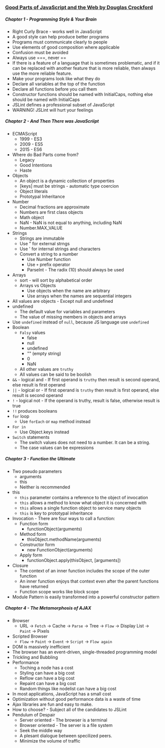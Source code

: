 ### [Good Parts of JavaScript and the Web by Douglas Crockford](https://app.pluralsight.com/library/courses/good-parts-javascript-web/table-of-contents)

##### Chapter 1 - Programming Style & Your Brain

- Right Curly Brace - works well in JavaScript
- A good style can help produce better programs
- Programs must communicate clearly to people
- Use elements of good composition where applicable
- Confusion must be avoided
- Always use ===, never ==
- If there is a feature of a language that is sometimes problematic, and if it can be replaced with another feature that is more reliable, then always use the more reliable feature.
- Make your programs look like what they do
- Declare all variables at the top of the function
- Declare all functions before you call them
- Constructor functions should be named with InitialCaps, nothing else should be named with InitialCaps
- JSLint defines a professional subset of JavaScript
- WARNING! JSLint will hurt your feelings

##### Chapter 2 - And Then There was JavaScriipt

- ECMAScript
  - 1999 - ES3
  - 2009 - ES5
  - 2015 - ES6
- Where do Bad Parts come from?
  - Legacy
  - Good Intentions
  - Haste
- Objects
  - An object is a dynamic collection of properties
  - [keys] must be strings - automatic type coercion
  - Object literals
  - Prototypal Inheritance
- Number
  - Decimal fractions are approximate
  - Numbers are first class objects
  - Math object
  - NaN - NaN is not equal to anything, including NaN
  - Number.MAX_VALUE
- Strings
  - Strings are immutable
  - Use " for external strngs
  - Use ' for internal strings and characters
  - Convert a string to a number
    - Use Number function
    - Use `+` prefix operator
    - ParseInt - The radix (10) should always be used
- Arrays
  - sort - will sort by alphabetical order
  - Arrays vs Objects
    - Use objects when the name are arbitrary
    - Use arrays when the names are sequential integers
- All values are objects - Except null and undefined
- undefined
  - The default value for variables and parameters
  - The value of missing members in objects and arrays
- Use `undefined` instead of `null`, because JS language use `undefined`
- Boolean
  - `Falsy` values
    - false
    - null
    - undefined
    - "" (empty string)
    - 0
    - NaN
  - All other values are `truthy`
  - All values can be said to be boolish
- `&&` - logical and - If first operand is `truthy` then result is second operand, else result is first operand
- `||` - logical or - If first operand is `truthy` then result is first operand, else result is second operand
- `!` - logical not - If the operand is truthy, result is false, otherwise result is true
- `!!` produces booleans
- `for` loop
  - Use `forEach` or `map` method instead
- `For in`
  - Use Object.keys instead
- `Switch` statements
  - The switch values does not need to a number. It can be a string.
  - The case values can be expressions

##### Chapter 3 - Function the Ultimate

- Two pseudo parameters
  - arguments
  - this
  - Neither is recommended
- this
  - `this` parameter contains a reference to the object of invocation
  - `this` allows a method to know what object it is concerned with
  - `this` allows a single function object to service many objects
  - `this` is key to prototypal inheritance
- Invocation - There are four ways to call a function:
  - Function form
    - functionObject(arguments)
  - Method form
    - thisObject.methodName(arguments)
  - Constructor form
    - new FunctionObject(arguments)
  - Apply form
    - functionObject.apply(thisObject, [arguments])
- Closure
  - The context of an inner function includes the scope of the outer function
  - An inner function enjoys that context even after the parent functions have returned
  - Function scope works like block scope
- Module Pattern is easily transformed into a powerful constructor pattern

##### Chapter 4 - The Metamorphosis of AJAX

- Browser
  - URL -> `Fetch` -> Cache -> `Parse` -> Tree -> `Flow` -> Display List -> `Paint` -> Pixels
- Scripted Browser
  - `Flow` -> `Paint` -> `Event` -> `Script` -> `Flow again`
- DOM is massively inefficient
- The browser has an event-driven, single-threaded programming model
- Trickling and Bubbling
- Performance
  - Toching a node has a cost
  - Styling can have a big cost
  - Reflow can have a big cost
  - Repaint can have a big cost
  - Random things like nodelist can have a big cost
- In most applications, JavaScript has a small cost
- Optimization without good performance data is a waste of time
- Ajax libraries are fun and easy to make.
- How to choose? - Subject all of the candidates to JSLint
- Pendulum of Despair
  - Server oriented - The browser is a terminal
  - Browser oriented - The server is a file system
  - Seek the middle way
  - A plesant dialogue between specilized peers.
  - Minimize the volume of traffic
